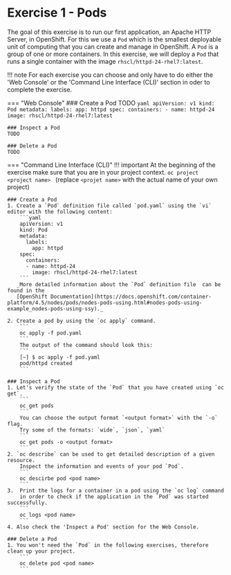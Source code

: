 # Exercise 1 - Pods
The goal of this exercise is to run our first application, an Apache HTTP Server, in OpenShift.
For this we use a `Pod` which is the smallest deployable unit of computing that you can create 
and manage in OpenShift. A `Pod` is a group of one or more containers. In this exercise, we will
deploy a `Pod` that runs a single container with the image `rhscl/httpd-24-rhel7:latest`.

!!! note
    For each exercise you can choose and only have to do either the 'Web Console' or the 'Command Line 
    Interface (CLI)' section in oder to complete the exercise.

=== "Web Console"
    ### Create a Pod
    TODO
    ```yaml
    apiVersion: v1
    kind: Pod
    metadata:
      labels:
        app: httpd
    spec:
      containers:
      - name: httpd-24
        image: rhscl/httpd-24-rhel7:latest
    ```
    
    ### Inspect a Pod
    TODO
    
    ### Delete a Pod
    TODO

=== "Command Line Interface (CLI)"
    !!! important
        At the beginning of the exercise make sure that you are in your project context. 
        ```
        oc project <project name> 
        ```
        (replace `<projet name>` with the actual name of your own project)

    ### Create a Pod
    1. Create a `Pod` definition file called `pod.yaml` using the `vi` editor with the following content:
        ```yaml
        apiVersion: v1
        kind: Pod
        metadata:
          labels:
            app: httpd
        spec:
          containers:
          - name: httpd-24
            image: rhscl/httpd-24-rhel7:latest
        ```
       _More detailed information about the `Pod` definition file  can be found in the
       [OpenShift Documentation](https://docs.openshift.com/container-platform/4.5/nodes/pods/nodes-pods-using.html#nodes-pods-using-example_nodes-pods-using-ssy)._
       
    2. Create a pod by using the `oc apply` command.
        ```
        oc apply -f pod.yaml
        ```
        The output of the command should look this:
        ```
        [~] $ oc apply -f pod.yaml
        pod/httpd created
        ```
    
    ### Inspect a Pod
    1. Let's verify the state of the `Pod` that you have created using `oc get`.
        ```
        oc get pods 
        ```
        You can choose the output format `<output format>` with the `-o` flag. 
        Try some of the formats: `wide`, `json`, `yaml`
        ```
        oc get pods -o <output format>
        ```
    2. `oc describe` can be used to get detailed description of a given resource. 
        Inspect the information and events of your pod `Pod`.
        ```
        oc descirbe pod <pod name>
        ```
    3.  Print the logs for a container in a pod using the `oc log` command
        in order to check if the application in the `Pod` was started successfully.
        ```
        oc logs <pod name>
        ```
    4. Also check the 'Inspect a Pod' section for the Web Console.
    
    ### Delete a Pod
    1. You won't need the `Pod` in the following exercises, therefore clean up your project.
        ```
        oc delete pod <pod name>
        ```